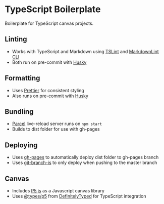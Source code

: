 # TypeScript Boilerplate

Boilerplate for TypeScript canvas projects.

## Linting

- Works with TypeScript and Markdown using [TSLint](https://github.com/palantir/tslint) and [MarkdownLint CLI](https://github.com/igorshubovych/markdownlint-cli)
- Both run on pre-commit with [Husky](https://github.com/typicode/husky)

## Formatting

- Uses [Prettier](https://github.com/prettier/prettier) for consistent styling
- Also runs on pre-commit with [Husky](https://github.com/typicode/husky)

## Bundling

- [Parcel](https://github.com/parcel-bundler/parcel) live-reload server runs on `npm start`
- Builds to dist folder for use with gh-pages

## Deploying

- Uses [gh-pages](https://github.com/tschaub/gh-pages) to automatically deploy dist folder to gh-pages branch
- Uses [git-branch-is](https://github.com/kevinoid/git-branch-is) to only deploy when pushing to the master branch

## Canvas

- Includes [P5.js](https://github.com/processing/p5.js) as a Javascript canvas library
- Uses [@types/p5](https://github.com/p5-types/DefinitelyTyped) from [DefinitelyTyped](https://github.com/DefinitelyTyped/DefinitelyTyped) for TypeScript integration
